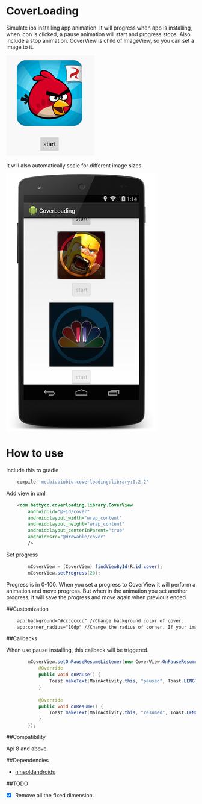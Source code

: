 CoverLoading
============

Simulate ios installing app animation. It will progress when app is installing, when icon is clicked, a pause animation will start and progress stops. Also include a stop animation. CoverView is child of ImageView, so you can set a image to it.

![](./slide2.gif)

It will also automatically scale for different image sizes.

![](./device.png)

How to use
==========

Include this to gradle

```gradle
    compile 'me.biubiubiu.coverloading:library:0.2.2'
```

Add view in xml

```xml
    <com.bettycc.coverloading.library.CoverView
        android:id="@+id/cover"
        android:layout_width="wrap_content"
        android:layout_height="wrap_content"
        android:layout_centerInParent="true"
        android:src="@drawable/cover"
        />
```

Set progress

```java
        mCoverView = (CoverView) findViewById(R.id.cover);
        mCoverView.setProgress(20);
```
Progress is in 0-100. When you set a progress to CoverView it will perform a animation and move progress. But when in the animation you set another progress, it will save the progress and move again when previous ended.

##Customization

```xml
    app:background="#cccccccc" //Change background color of cover.
    app:corner_radius="10dp" //Change the radius of corner. If your image is rectangle, then set it to 0dp.
```


##Callbacks

When use pause installing, this callback will be triggered.

```java
        mCoverView.setOnPauseResumeListener(new CoverView.OnPauseResumeListener() {
            @Override
            public void onPause() {
                Toast.makeText(MainActivity.this, "paused", Toast.LENGTH_SHORT).show();
            }

            @Override
            public void onResume() {
                Toast.makeText(MainActivity.this, "resumed", Toast.LENGTH_SHORT).show();
            }
        });
```

##Compatibility

Api 8 and above.
 
##Dependencies

- [nineoldandroids](https://github.com/JakeWharton/NineOldAndroids)

##TODO

- [x] Remove all the fixed dimension.
